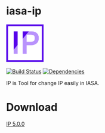 # iasa-ip

<img alt="logo" src="./res/IPLogo.png" width="100">  
  
[![Build Status](https://travis-ci.com/IASA-Null/iasa-ip.svg?branch=master)](https://travis-ci.com/IASA-Null/iasa-ip) 
[![Dependencies](https://david-dm.org/IASA-Null/iasa-ip.svg)](https://david-dm.org/IASA-Null/iasa-ip)  

IP is Tool for change IP easily in IASA.

# Download

[IP 5.0.0](https://github.com/IASA-Null/iasa-ip/releases/tag/5.0.0)
